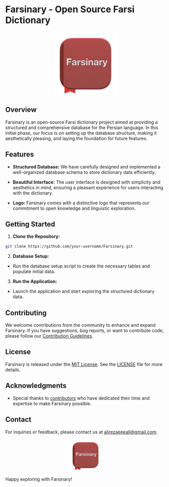 # Farsinary - Open Source Farsi Dictionary

<p align="center">
  <img src="img/logo.png" alt="Farsinary Logo" width="200">
</p>

## Overview

Farsinary is an open-source Farsi dictionary project aimed at providing a structured and comprehensive database for the Persian language. In this initial phase, our focus is on setting up the database structure, making it aesthetically pleasing, and laying the foundation for future features.

## Features

- **Structured Database:** We have carefully designed and implemented a well-organized database schema to store dictionary data efficiently.

- **Beautiful Interface:** The user interface is designed with simplicity and aesthetics in mind, ensuring a pleasant experience for users interacting with the dictionary.

- **Logo:** Farsinary comes with a distinctive logo that represents our commitment to open knowledge and linguistic exploration.

## Getting Started

1. **Clone the Repository:**

```bash
git clone https://github.com/your-username/Farsinary.git
```

2. **Database Setup:**
- Run the database setup script to create the necessary tables and populate initial data.

3. **Run the Application:**
- Launch the application and start exploring the structured dictionary data.

## Contributing

We welcome contributions from the community to enhance and expand Farsinary. If you have suggestions, bug reports, or want to contribute code, please follow our [Contribution Guidelines](CONTRIBUTING.md).

## License

Farsinary is released under the [MIT License](LICENSE). See the [LICENSE](LICENSE) file for more details.

## Acknowledgments

- Special thanks to [contributors](CONTRIBUTORS.md) who have dedicated their time and expertise to make Farsinary possible.

## Contact

For inquiries or feedback, please contact us at alirezaeeeali@gmail.com.

<p align="center">
<img src="img/logo.png" alt="Farsinary Icon" width="100">
</p>

Happy exploring with Farsinary!



